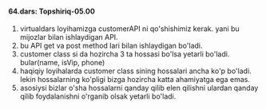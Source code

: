 #### 64.dars: Topshiriq-05.00
 1. virtualdars loyihamizga customerAPI ni qo'shishimiz kerak. yani bu mijozlar bilan ishlaydigan API.
 2. bu API get va post method lari bilan ishlaydigan bo'ladi.
 3. customer class si da hozircha 3 ta hossasi bo'lsa yetarli bo'ladi. bular(name, isVip, phone)
 4. haqiqiy loyihalarda customer class sining hossalari ancha ko'p bo'ladi. lekin hossalarning ko'pligi bizga hozircha katta ahamiyatga ega emas.
 5. asosiysi bizlar o'sha hossalarni qanday qilib elen qilishni ulardan qanday qilib foydalanishni o'rganib olsak yetarli bo'ladi.